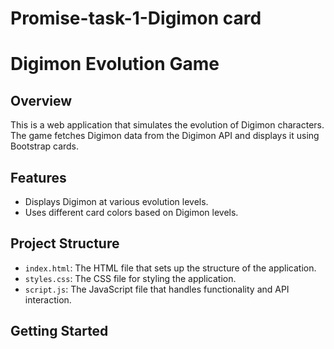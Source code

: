 # Promise-task-1-Digimon card
# Digimon Evolution Game

## Overview

This is a web application that simulates the evolution of Digimon characters. The game fetches Digimon data from the Digimon API and displays it using Bootstrap cards.

## Features

- Displays Digimon at various evolution levels.
- Uses different card colors based on Digimon levels.

## Project Structure

- `index.html`: The HTML file that sets up the structure of the application.
- `styles.css`: The CSS file for styling the application.
- `script.js`: The JavaScript file that handles functionality and API interaction.

## Getting Started


